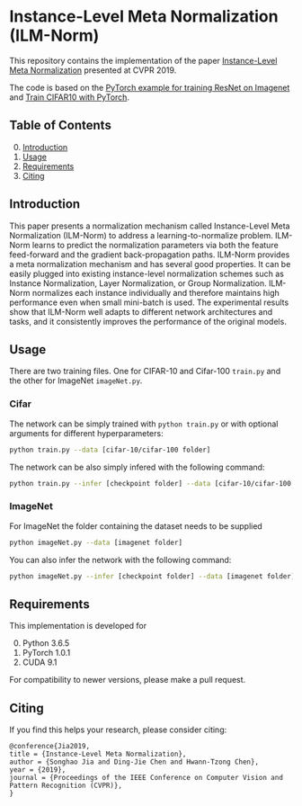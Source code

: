 # Instance-Level Meta Normalization (ILM-Norm)
This repository contains the implementation of the paper [Instance-Level Meta Normalization](https://arxiv.org/abs/1904.03516) presented at CVPR 2019. 

The code is based on the [PyTorch example for training ResNet on Imagenet](https://github.com/pytorch/examples/tree/master/imagenet) and [Train CIFAR10 with PyTorch](https://github.com/kuangliu/pytorch-cifar).

## Table of Contents
0. [Introduction](#introduction)
0. [Usage](#usage)
0. [Requirements](#requirements)
0. [Citing](#citing)

## Introduction
This paper presents a normalization mechanism called Instance-Level Meta Normalization (ILM-Norm) to address a learning-to-normalize problem. ILM-Norm learns to predict the normalization parameters via both the feature feed-forward and the gradient back-propagation paths.
ILM-Norm provides a meta normalization mechanism and has several good properties. It can be easily plugged into existing instance-level normalization schemes such as Instance Normalization, Layer Normalization, or Group Normalization. ILM-Norm normalizes each instance individually and therefore maintains high performance even when small mini-batch is used. The experimental results show that ILM-Norm well adapts to different network architectures and tasks, and it consistently improves the performance of the original models.

## Usage
There are two training files. One for CIFAR-10 and Cifar-100 `train.py` and the other for ImageNet `imageNet.py`.

### Cifar
The network can be simply trained with `python train.py` or with optional arguments for different hyperparameters:
```sh
python train.py --data [cifar-10/cifar-100 folder]
```

The network can be also simply infered with the following command:
```sh
python train.py --infer [checkpoint folder] --data [cifar-10/cifar-100 folder]
```

### ImageNet
For ImageNet the folder containing the dataset needs to be supplied

```sh
python imageNet.py --data [imagenet folder]
```

You can also infer the network with the following command:

```sh
python imageNet.py --infer [checkpoint folder] --data [imagenet folder]
```

## Requirements 
This implementation is developed for 

0. Python 3.6.5
0. PyTorch 1.0.1
0. CUDA 9.1

For compatibility to newer versions, please make a pull request.

## Citing
If you find this helps your research, please consider citing:

```
@conference{Jia2019,
title = {Instance-Level Meta Normalization},
author = {Songhao Jia and Ding-Jie Chen and Hwann-Tzong Chen},
year = {2019},
journal = {Proceedings of the IEEE Conference on Computer Vision and Pattern Recognition (CVPR)},
}
```
```
